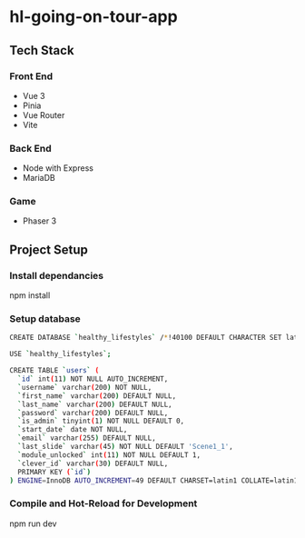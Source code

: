 # hl-going-on-tour-app

## Tech Stack
### Front End
* Vue 3
* Pinia
* Vue Router
* Vite
### Back End
* Node with Express
* MariaDB

### Game
* Phaser 3


## Project Setup
### Install dependancies
npm install

### Setup database
```sh
CREATE DATABASE `healthy_lifestyles` /*!40100 DEFAULT CHARACTER SET latin1 COLLATE latin1_swedish_ci */;

USE `healthy_lifestyles`;

CREATE TABLE `users` (
  `id` int(11) NOT NULL AUTO_INCREMENT,
  `username` varchar(200) NOT NULL,
  `first_name` varchar(200) DEFAULT NULL,
  `last_name` varchar(200) DEFAULT NULL,
  `password` varchar(200) DEFAULT NULL,
  `is_admin` tinyint(1) NOT NULL DEFAULT 0,
  `start_date` date NOT NULL,
  `email` varchar(255) DEFAULT NULL,
  `last_slide` varchar(45) NOT NULL DEFAULT 'Scene1_1',
  `module_unlocked` int(11) NOT NULL DEFAULT 1,
  `clever_id` varchar(30) DEFAULT NULL,
  PRIMARY KEY (`id`)
) ENGINE=InnoDB AUTO_INCREMENT=49 DEFAULT CHARSET=latin1 COLLATE=latin1_swedish_ci;
```


### Compile and Hot-Reload for Development


npm run dev


